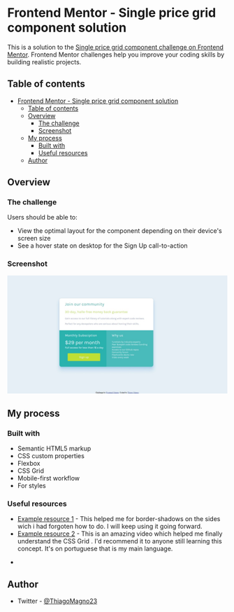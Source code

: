 
# Frontend Mentor - Single price grid component solution

This is a solution to the [Single price grid component challenge on Frontend Mentor](https://www.frontendmentor.io/challenges/single-price-grid-component-5ce41129d0ff452fec5abbbc). Frontend Mentor challenges help you improve your coding skills by building realistic projects. 

## Table of contents

- [Frontend Mentor - Single price grid component solution](#frontend-mentor---single-price-grid-component-solution)
  - [Table of contents](#table-of-contents)
  - [Overview](#overview)
    - [The challenge](#the-challenge)
    - [Screenshot](#screenshot)
  - [My process](#my-process)
    - [Built with](#built-with)
    - [Useful resources](#useful-resources)
  - [Author](#author)



## Overview

### The challenge

Users should be able to:

- View the optimal layout for the component depending on their device's screen size
- See a hover state on desktop for the Sign Up call-to-action

### Screenshot

![](./screenshots/desktop.jpeg;./../desktop.jpeg)

## My process

### Built with

- Semantic HTML5 markup
- CSS custom properties
- Flexbox
- CSS Grid
- Mobile-first workflow
- For styles

### Useful resources

- [Example resource 1](https://www.w3schools.com/css/) - This helped me for border-shadows on the sides wich i had forgoten how to do. I will keep using it going forward.
- [Example resource 2](https://www.youtube.com/watch?v=HN1UjzRSdBk) - This is an amazing video which helped me finally understand the CSS Grid . I'd recommend it to anyone still learning this concept. It's on portuguese that is my main language.

*

## Author

- Twitter - [@ThiagoMagno23](https://www.twitter.com/)



